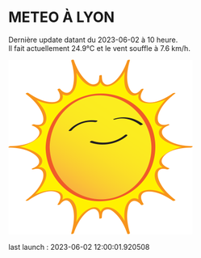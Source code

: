# METEO À LYON

Dernière update datant du 2023-06-02 à 10 heure.  
Il fait actuellement 24.9°C et le vent souffle à 7.6 km/h.      

![](./.github/sun.png)

last launch : 2023-06-02 12:00:01.920508
